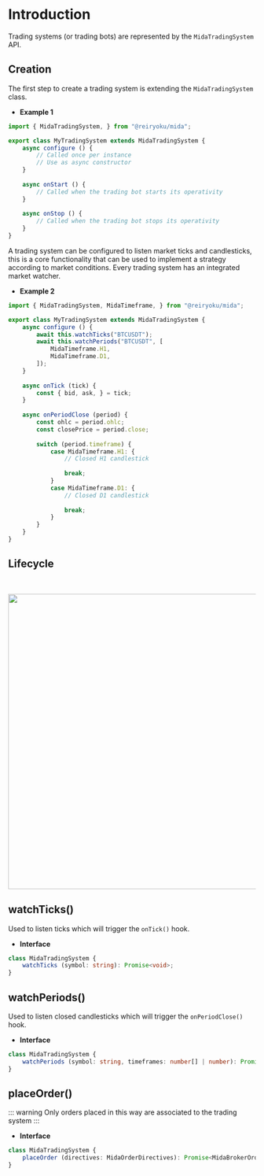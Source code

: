# Introduction
Trading systems (or trading bots) are represented by the `MidaTradingSystem` API.

## Creation
The first step to create a trading system is extending the `MidaTradingSystem` class.

- **Example 1**
```javascript
import { MidaTradingSystem, } from "@reiryoku/mida";

export class MyTradingSystem extends MidaTradingSystem {
    async configure () {
        // Called once per instance
        // Use as async constructor
    }
    
    async onStart () {
        // Called when the trading bot starts its operativity
    }
    
    async onStop () {
        // Called when the trading bot stops its operativity
    }
}
```

A trading system can be configured to listen market ticks and candlesticks, this is a core functionality that can be
used to implement a strategy according to market conditions. Every trading system has an integrated market watcher.

- **Example 2**
```javascript
import { MidaTradingSystem, MidaTimeframe, } from "@reiryoku/mida";

export class MyTradingSystem extends MidaTradingSystem {
    async configure () {
        await this.watchTicks("BTCUSDT");
        await this.watchPeriods("BTCUSDT", [
            MidaTimeframe.H1,
            MidaTimeframe.D1,
        ]);
    }
    
    async onTick (tick) {
        const { bid, ask, } = tick;
    }
    
    async onPeriodClose (period) {
        const ohlc = period.ohlc;
        const closePrice = period.close;
        
        switch (period.timeframe) {
            case MidaTimeframe.H1: {
                // Closed H1 candlestick
                
                break;
            }
            case MidaTimeframe.D1: {
                // Closed D1 candlestick
                
                break;
            }
        }
    }
}
```

## Lifecycle
<br>

<p align="center">
    <img src="/expert-advisor-lifecycle.svg" width="600px">
</p>

## watchTicks()
Used to listen ticks which will trigger the `onTick()` hook.

- **Interface**
```typescript
class MidaTradingSystem {
    watchTicks (symbol: string): Promise<void>;
}
```

## watchPeriods()
Used to listen closed candlesticks which will trigger the `onPeriodClose()` hook.

- **Interface**
```typescript
class MidaTradingSystem {
    watchPeriods (symbol: string, timeframes: number[] | number): Promise<void>;
}
```

## placeOrder()

::: warning
Only orders placed in this way are associated to the trading system
:::

- **Interface**
```typescript
class MidaTradingSystem {
    placeOrder (directives: MidaOrderDirectives): Promise<MidaBrokerOrder>;
}
```
